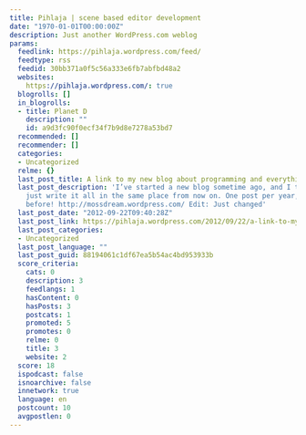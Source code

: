 ```yaml
---
title: Pihlaja | scene based editor development
date: "1970-01-01T00:00:00Z"
description: Just another WordPress.com weblog
params:
  feedlink: https://pihlaja.wordpress.com/feed/
  feedtype: rss
  feedid: 30bb371a0f5c56a333e6fb7abfbd48a2
  websites:
    https://pihlaja.wordpress.com/: true
  blogrolls: []
  in_blogrolls:
  - title: Planet D
    description: ""
    id: a9d3fc90f0ecf34f7b9d8e7278a53bd7
  recommended: []
  recommender: []
  categories:
  - Uncategorized
  relme: {}
  last_post_title: A link to my new blog about programming and everything
  last_post_description: 'I’ve started a new blog sometime ago, and I thought I’d
    just write it all in the same place from now on. One post per year, just like
    before! http://mossdream.wordpress.com/ Edit: Just changed'
  last_post_date: "2012-09-22T09:40:28Z"
  last_post_link: https://pihlaja.wordpress.com/2012/09/22/a-link-to-my-new-blog-about-programming-and-everything/
  last_post_categories:
  - Uncategorized
  last_post_language: ""
  last_post_guid: 88194061c1df67ea5b54ac4bd953933b
  score_criteria:
    cats: 0
    description: 3
    feedlangs: 1
    hasContent: 0
    hasPosts: 3
    postcats: 1
    promoted: 5
    promotes: 0
    relme: 0
    title: 3
    website: 2
  score: 18
  ispodcast: false
  isnoarchive: false
  innetwork: true
  language: en
  postcount: 10
  avgpostlen: 0
---
```

